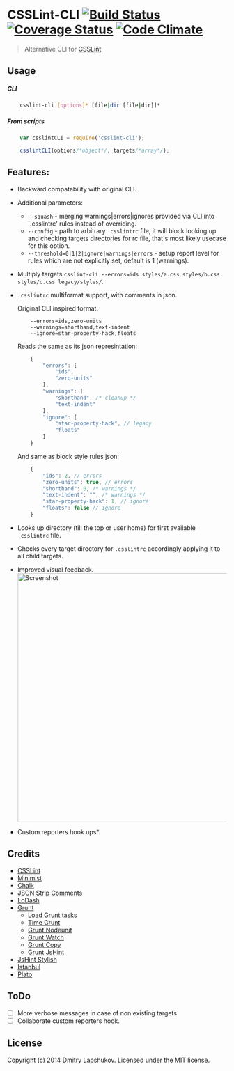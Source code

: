 # CSSLint-CLI [![Build Status](http://img.shields.io/travis/dmi3y/csslint-cli.svg?style=flat&branch=master)](http://travis-ci.org/dmi3y/csslint-cli) [![Coverage Status](http://img.shields.io/codeclimate/coverage/github/dmi3y/csslint-cli.svg?style=flat)](https://coveralls.io/r/dmi3y/csslint-cli) [![Code Climate](http://img.shields.io/codeclimate/github/dmi3y/csslint-cli.svg?style=flat)](https://codeclimate.com/github/dmi3y/csslint-cli)


> Alternative CLI for [CSSLint](https://github.com/CSSLint/csslint).


## Usage

##### CLI

```sh
    csslint-cli [options]* [file|dir [file|dir]]*
```
##### From scripts

```js
    var csslintCLI = require('csslint-cli');

    csslintCLI(options/*object*/, targets/*array*/);
```

## Features:

- Backward compatability with original CLI.

- Additional parameters:
    - `--squash` - merging warnings|errors|ignores provided via CLI into `.csslintrc' rules instead of overriding.
    - `--config` - path to arbitrary `.csslintrc` file, it will block looking up and checking targets directories for rc file, that's most likely usecase for this option.
    - `--threshold=0|1|2|ignore|warnings|errors` - setup report level for rules which are not explicitly set, default is 1 (warnings).

- Multiply targets `csslint-cli --errors=ids styles/a.css styles/b.css styles/c.css legacy/styles/`.

- `.csslintrc` multiformat support, with comments in json.

    Original CLI inspired format:
    ```
        --errors=ids,zero-units
        --warnings=shorthand,text-indent
        --ignore=star-property-hack,floats
    ```

    Reads the same as its json represintation:
    ```js
        {
            "errors": [
                "ids",
                "zero-units"
            ],
            "warnings": [
                "shorthand", /* cleanup */
                "text-indent"
            ],
            "ignore": [
                "star-property-hack", // legacy
                "floats"
            ]
        }
    ```

    And same as block style rules json:
    ```js
        {
            "ids": 2, // errors
            "zero-units": true, // errors
            "shorthand": 0, /* warnings */
            "text-indent": "", /* warnings */
            "star-property-hack": 1, // ignore
            "floats": false // ignore
        }
    ```
- Looks up directory (till the top or user home) for first available `.csslintrc` file.
- Checks every target directory for `.csslintrc` accordingly applying it to all child targets.
- Improved visual feedback.  
    <img src="http://dmi3y.github.io/imgs/csslintcli-black.png" alt="Screenshot" height="572" width="635"/>
- Custom reporters hook ups*.


## Credits

- [CSSLint](https://github.com/CSSLint/csslint)
- [Minimist](https://github.com/substack/minimist)
- [Chalk](https://github.com/sindresorhus/chalk)
- [JSON Strip Comments](https://github.com/sindresorhus/strip-json-comments)
- [LoDash](https://github.com/lodash/lodash)
- [Grunt](https://github.com/gruntjs/grunt)
    - [Load Grunt tasks](https://github.com/sindresorhus/load-grunt-tasks)
    - [Time Grunt](https://github.com/sindresorhus/time-grunt)
    - [Grunt Nodeunit](https://github.com/gruntjs/grunt-contrib-nodeunit)
    - [Grunt Watch](https://github.com/gruntjs/grunt-contrib-watch)
    - [Grunt Copy](https://github.com/gruntjs/grunt-contrib-copy)
    - [Grunt JsHint](https://github.com/gruntjs/grunt-contrib-jshint)
- [JsHint Stylish](https://github.com/gruntjs/grunt)
- [Istanbul](https://github.com/gotwarlost/istanbul)
- [Plato](https://github.com/es-analysis/plato)

## ToDo
- [ ] More verbose messages in case of non existing targets.
- [ ] Collaborate custom reporters hook.

## License
Copyright (c) 2014 Dmitry Lapshukov. Licensed under the MIT license.
